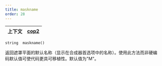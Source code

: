 ```yaml
---
title: maskname
order: 28
---
```

| 上下文 | [cop2](../contexts/cop2.html) |
| --- | --- |

`string  maskname()`

返回遮罩平面的默认名称（显示在合成器首选项中的名称）。使用此方法而非硬编码默认值可使代码更具可移植性。默认值为"M"。

